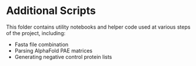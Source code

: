 # Additional Scripts

This folder contains utility notebooks and helper code used at various steps of the project, including:

- Fasta file combination
- Parsing AlphaFold PAE matrices
- Generating negative control protein lists

